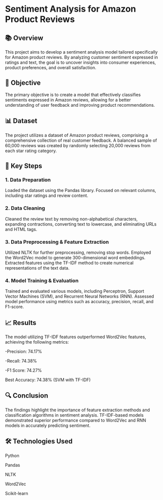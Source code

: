 <h1> Sentiment Analysis for Amazon Product Reviews </h1>
<h2>📚 Overview </h2>
This project aims to develop a sentiment analysis model tailored specifically for Amazon product reviews. By analyzing customer sentiment expressed in ratings and text, the goal is to uncover insights into consumer experiences, product preferences, and overall satisfaction.

<h2>🎯 Objective</h2>
The primary objective is to create a model that effectively classifies sentiments expressed in Amazon reviews, allowing for a better understanding of user feedback and improving product recommendations.

<h2>📊 Dataset </h2>
The project utilizes a dataset of Amazon product reviews, comprising a comprehensive collection of real customer feedback. A balanced sample of 60,000 reviews was created by randomly selecting 20,000 reviews from each star rating category.

<h2>🔧 Key Steps</h2>
<h3>1. Data Preparation</h3>
Loaded the dataset using the Pandas library.
Focused on relevant columns, including star ratings and review content.
<h3>2. Data Cleaning</h3>
Cleaned the review text by removing non-alphabetical characters, expanding contractions, converting text to lowercase, and eliminating URLs and HTML tags.
<h3>3. Data Preprocessing & Feature Extraction</h3>
Utilized NLTK for further preprocessing, removing stop words.
Employed the Word2Vec model to generate 300-dimensional word embeddings.
Extracted features using the TF-IDF method to create numerical representations of the text data.
<h3>4. Model Training & Evaluation</h3>
Trained and evaluated various models, including Perceptron, Support Vector Machines (SVM), and Recurrent Neural Networks (RNN).
Assessed model performance using metrics such as accuracy, precision, recall, and F1-score.
<h2>📈 Results</h2>
The model utilizing TF-IDF features outperformed Word2Vec features, achieving the following metrics:

-Precision: 74.17%

-Recall: 74.38%

-F1 Score: 74.27%

Best Accuracy: 74.38% (SVM with TF-IDF)
<h2>🔍 Conclusion</h2>
The findings highlight the importance of feature extraction methods and classification algorithms in sentiment analysis. TF-IDF-based models demonstrated superior performance compared to Word2Vec and RNN models in accurately predicting sentiment.

<h2>🛠️ Technologies Used</h2>

Python

Pandas

NLTK

Word2Vec

Scikit-learn
